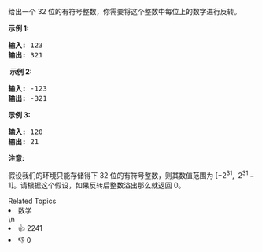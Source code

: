 <p>给出一个 32 位的有符号整数，你需要将这个整数中每位上的数字进行反转。</p>

<p><strong>示例&nbsp;1:</strong></p>

<pre><strong>输入:</strong> 123
<strong>输出:</strong> 321
</pre>

<p><strong>&nbsp;示例 2:</strong></p>

<pre><strong>输入:</strong> -123
<strong>输出:</strong> -321
</pre>

<p><strong>示例 3:</strong></p>

<pre><strong>输入:</strong> 120
<strong>输出:</strong> 21
</pre>

<p><strong>注意:</strong></p>

<p>假设我们的环境只能存储得下 32 位的有符号整数，则其数值范围为&nbsp;[&minus;2<sup>31</sup>,&nbsp; 2<sup>31&nbsp;</sup>&minus; 1]。请根据这个假设，如果反转后整数溢出那么就返回 0。</p>
<div><div>Related Topics</div><div><li>数学</li></div></div>\n<div><li>👍 2241</li><li>👎 0</li></div>